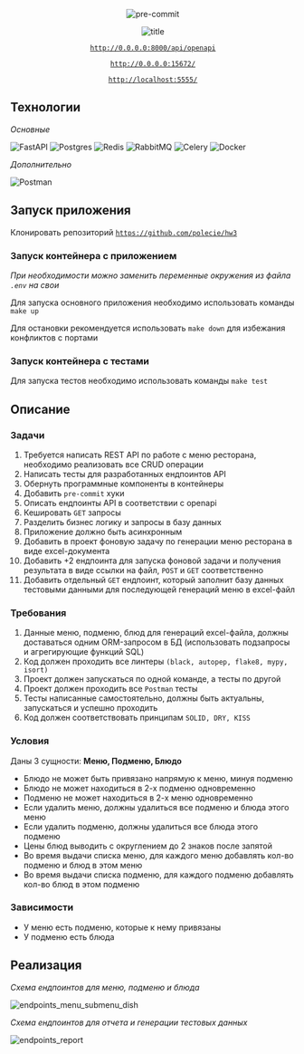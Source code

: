 <div align="center">

![pre-commit](https://github.com/polecie/hw3/actions/workflows/pre-commit.yaml/badge.svg)

![title](https://user-images.githubusercontent.com/68993459/216849012-b51da8cd-a328-4178-862d-34cf5839b663.png)

[`http://0.0.0.0:8000/api/openapi`](http://0.0.0.0:8000/api/openapi)

[`http://0.0.0.0:15672/`](http://0.0.0.0:15672/)

[`http://localhost:5555/`](http://localhost:5555/)

</div>

## Технологии

*Основные*

![FastAPI](https://img.shields.io/badge/FastAPI-005571?style=for-the-badge&logo=fastapi)
![Postgres](https://img.shields.io/badge/postgres-%23316192.svg?style=for-the-badge&logo=postgresql&logoColor=white)
![Redis](https://img.shields.io/badge/redis-%23DD0031.svg?style=for-the-badge&logo=redis&logoColor=white)
![RabbitMQ](https://img.shields.io/badge/Rabbitmq-FF6600?style=for-the-badge&logo=rabbitmq&logoColor=white)
![Celery](https://img.shields.io/badge/celery-88CE02?style=for-the-badge&logo=celery&logoColor=white)
![Docker](https://img.shields.io/badge/docker-%230db7ed.svg?style=for-the-badge&logo=docker&logoColor=white)

*Дополнительно*

![Postman](https://img.shields.io/badge/Postman-FF6C37?style=for-the-badge&logo=postman&logoColor=white)

## Запуск приложения

Клонировать репозиторий [`https://github.com/polecie/hw3`](https://github.com/polecie/hw3)

### Запуск контейнера с приложением

*При необходимости можно заменить переменные окружения из файла `.env` на свои*

Для запуска основного приложения необходимо использовать команды `make up`

Для остановки рекомендуется использовать `make down` для избежания конфликтов с портами

### Запуск контейнера с тестами

Для запуска тестов необходимо использовать команды `make test`

## Описание

### Задачи

1. Требуется написать REST API по работе с меню ресторана, необходимо реализовать все CRUD операции
2. Написать тесты для разработанных ендпоинтов API
3. Обернуть программные компоненты в контейнеры
4. Добавить `pre-commit` хуки
5. Описать ендпоинты API в соответствии с openapi
6. Кешировать `GET` запросы
7. Разделить бизнес логику и запросы в базу данных
8. Приложение должно быть асинхронным
9. Добавить в проект фоновую задачу по генерации меню ресторана в виде excel-документа
10. Добавить +2 ендпоинта для запуска фоновой задачи и получения результата в виде ссылки на файл, `POST` и `GET` соответственно
11. Добавить отдельный `GET` ендпоинт, который заполнит базу данных тестовыми данными для последующей генераций меню в excel-файл

### Требования
1. Данные меню, подменю, блюд для генераций excel-файла, должны доставаться одним ORM-запросом в БД (использовать подзапросы и агрегирующие функций SQL)
2. Код должен проходить все линтеры `(black, autopep, flake8, mypy, isort)`
3. Проект должен запускаться по одной команде, а тесты по другой
4. Проект должен проходить все `Postman` тесты
5. Тесты написанные самостоятельно, должны быть актуальны, запускаться и успешно проходить
6. Код должен соответствовать принципам `SOLID, DRY, KISS`

### Условия
Даны 3 сущности: **Меню, Подменю, Блюдо**
- Блюдо не может быть привязано напрямую к меню, минуя подменю
- Блюдо не может находиться в 2-х подменю одновременно
- Подменю не может находиться в 2-х меню одновременно
- Если удалить меню, должны удалиться все подменю и блюда этого меню
- Если удалить подменю, должны удалиться все блюда этого подменю
- Цены блюд выводить с округлением до 2 знаков после запятой
- Во время выдачи списка меню, для каждого меню добавлять кол-во подменю и блюд в этом меню
- Во время выдачи списка подменю, для каждого подменю добавлять кол-во блюд в этом подменю

### Зависимости
* У меню есть подменю, которые к нему привязаны
* У подменю есть блюда

## Реализация

*Схема ендпоинтов для меню, подменю и блюда*

![endpoints_menu_submenu_dish](https://user-images.githubusercontent.com/68993459/216778866-eeb9a507-2768-4d21-89ae-2d4670283d47.png)

*Схема ендпоинтов для отчета и генерации тестовых данных*

![endpoints_report](https://user-images.githubusercontent.com/68993459/216778946-86d1fc67-d539-40eb-b6ab-d9d9c2849fca.png)
